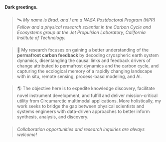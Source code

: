 <!--### Hi there 👋
-->
<!--
**bradleygay/bradleygay** is a ✨ _special_ ✨ repository because its `README.md` (this file) appears on your GitHub profile.
Here are some ideas to get you started:
- 🔭 I’m currently working on ...
- 🌱 I’m currently learning ...
- 👯 I’m looking to collaborate on ...
- 🤔 I’m looking for help with ...
- 💬 Ask me about ...
- 📫 How to reach me: ...
- 😄 Pronouns: ...
- ⚡ Fun fact: ...
-->
#### Dark greetings.
###
> 🛰️ _My name is Brad, and I am a NASA Postdoctoral Program (NPP) Fellow and a physical research scientist in the Carbon Cycle and Ecosystems group at the Jet Propulsion Laboratory, California Institute of Technology._
###
> 🧊 My research focuses on gaining a better understanding of the **permafrost carbon feedback** by decoding cryospheric earth system dynamics, disentangling the causal links and feedback drivers of change attributed to permafrost dynamics and the carbon cycle, and capturing the ecological memory of a rapidly changing landscape with in situ, remote sensing, process-basd modeling, and AI.
####
> 🌎 The objective here is to expedite knowledge discovery, facilitate novel instrument development, and fulfill and deliver mission-critical utility from Circumarctic multimodal applications. More holistically, my work seeks to bridge the gap between physical scientists and systems engineers with data-driven approaches to better inform synthesis, analysis, and discovery.
###
> _Collaboration opportunities and research inquiries are always welcome!_
<!--
![<Badge Name>](https://img.shields.io/badge/<Badge Text>-<Background Color>?style=for-the-badge&logo=<Icon Name>&logoColor=<Logo Color>)
![github](https://img.shields.io/badge/GitHub-000000?style=for-the-badge&logo=GitHub&logoColor=white)
![github](https://img.shields.io/github/followers/bradleygay?color=555555&label=Github&logo=Github&style=plastic)
![twitter](https://img.shields.io/endpoint?url=https%3A%2F%2Ftwitter.com%2Fbluehouseffect%3D?style=plastic&logo=appveyor)
![twitter](https://img.shields.io/twitter/url?style=social&url=https%3A%2F%2Ftwitter.com%2Fgeocryoai%3D)
![researchgate](https://img.shields.io/endpoint?url=https%3A%2F%2Fbit.ly%2F3uvCXT8%3D?style=plastic&logo=appveyor)]
-->
